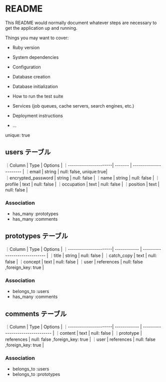 # README

This README would normally document whatever steps are necessary to get the
application up and running.

Things you may want to cover:

* Ruby version

* System dependencies

* Configuration

* Database creation

* Database initialization

* How to run the test suite

* Services (job queues, cache servers, search engines, etc.)

* Deployment instructions

* ...




unique: true

## users テーブル

｜Column                | Type     |  Options                 |
｜----------------------| -------  |  ----------------------  | 
｜email                 | string   |  null: false, unique:true|       
｜encrypted_password    | string   |  null: false             |
｜name                  | string   |  null: false             |
｜profile               | text     |  null: false             |
｜occupation            | text     |  null: false             |
｜position              | text     |  null: false             |

### Association

- has_many :prototypes
- has_many :comments



## prototypes テーブル

｜Column                | Type          |  Options                          |
｜----------------------| ------------  |  -----------------------------    |
｜title                 | string        |  null: false                      |
｜catch_copy            | text          |  null: false                      |
｜concept               | text          |  null: false                      |
｜user                  | references    |  null: false ,foreign_key: true   |


### Association

- belongs_to :users
- has_many :comments



## comments テーブル

｜Column                | Type          |  Options                          |
｜----------------------| ------------  |  -------------------------------- |
｜content               | text          |  null: false                      |
｜prototype             | references    |  null: false ,foreign_key: true   |
｜user                  | references    |  null: false ,foreign_key: true   |


### Association

- belongs_to :users
- belongs_to :prototypes
